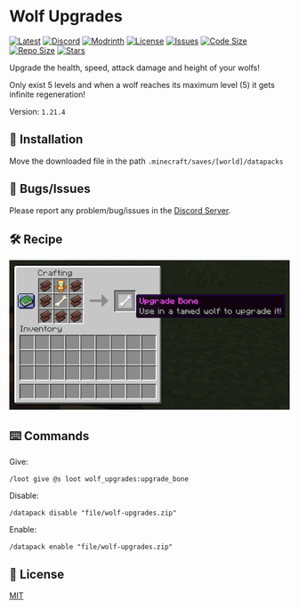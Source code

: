 # Wolf Upgrades

[![Latest](https://img.shields.io/github/v/release/lullaby6/wolf-upgrades-data-pack?color=blueviolet&logo=github)](https://github.com/lullaby6/wolf-upgrades-data-pack/releases)
[![Discord](https://img.shields.io/discord/1327308441324097681?label=discord&color=blue&logo=discord)](https://discord.gg/5UdcDa5xNC) 
[![Modrinth](https://img.shields.io/modrinth/dt/wolf-upgrades?label=modrinth&logo=modrinth)](https://modrinth.com/datapack/ly-wolf-upgrades)
[![License](https://img.shields.io/badge/license-mit-green)](https://github.com/lullaby6/wolf-upgrades-data-pack/blob/main/LICENSE) 
[![Issues](https://img.shields.io/github/issues/lullaby6/wolf-upgrades-data-pack?color=orange&logo=github)](https://github.com/lullaby6/wolf-upgrades-data-pack/issues)
[![Code Size](https://img.shields.io/github/languages/code-size/lullaby6/wolf-upgrades-data-pack?color=purple&logoColor=white)](https://github.com/lullaby6/wolf-upgrades-data-pack)
[![Repo Size](https://img.shields.io/github/repo-size/lullaby6/wolf-upgrades-data-pack?logo=dropbox&color=red)](https://github.com/lullaby6/wolf-upgrades-data-pack)
[![Stars](https://img.shields.io/github/stars/lullaby6/wolf-upgrades-data-pack?logo=github&color=yellow)](https://github.com/lullaby6/wolf-upgrades-data-pack/stargazers)

Upgrade the health, speed, attack damage and height of your wolfs!

Only exist 5 levels and when a wolf reaches its maximum level (5) it gets infinite regeneration!

Version: `1.21.4`

## 📂 Installation

Move the downloaded file in the path `.minecraft/saves/[world]/datapacks`

## 👾 Bugs/Issues

Please report any problem/bug/issues in the [Discord Server](https://discord.gg/5UdcDa5xNC).

## 🛠️ Recipe
![recipe](https://raw.githubusercontent.com/lullaby6/wolf-upgrades-data-pack/refs/heads/main/images/recipe.png)

## ⌨️ Commands

Give:

```mcfunction
/loot give @s loot wolf_upgrades:upgrade_bone
```

Disable:

```mcfunction
/datapack disable "file/wolf-upgrades.zip"
```

Enable:

```mcfunction
/datapack enable "file/wolf-upgrades.zip"
```

## 🪪 License

[MIT](https://github.com/lullaby6/wolf-upgrades-data-pack/blob/main/LICENSE)